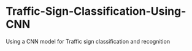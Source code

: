 # Traffic-Sign-Classification-Using-CNN
Using a CNN model for Traffic sign classification and recognition
